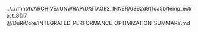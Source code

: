 ../..//mnt/h/ARCHIVE/.UNWRAP/D/STAGE2_INNER/6392d911da5b/temp_extract_8월7일/DuRiCore/INTEGRATED_PERFORMANCE_OPTIMIZATION_SUMMARY.md